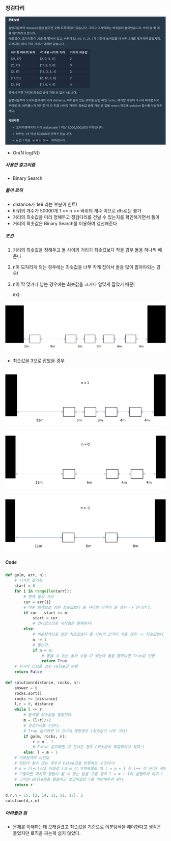 ### 징검다리

![image-20201228173348380](img/image-20201228173348380.png)

- On(N log(N))



##### 사용한 알고리즘

- Binary Search



##### 풀이 로직

- distance가 1e9 라는 부분이 힌트!
- 바위의 개수가 50000개  1 <= n <= 바위의 개수 이므로 dfs로는 불가
- 거리의 최솟값을 미리 정해두고 징검다리를 건널 수 있는지를 확인해가면서 풀이
- 거리의 최솟값은 Binary Search를 이용하여 갱신해준다



##### 조건

1. 거리의 최솟값을 정해두고 돌 사이의 거리가 최솟값보다 작을 경우 돌을 하나씩 빼준다

2. n이 모자라게 되는 경우에는 최솟값을 너무 작게 잡아서 돌을 많이 뽑아야되는 경우!

3. n이 딱 맞거나 남는 경우에는 최솟값을 크거나 알맞게 잡았기 때문!

   ex)

![image-20201228175338116](img/image-20201228175338116.png)

- 최솟값을 3으로 잡았을 경우

![image-20201228180103939](img/image-20201228180103939.png)

![image-20201228180145924](img/image-20201228180145924.png)

![image-20201228180229501](img/image-20201228180229501.png)

##### Code

```python
def go(m, arr, n):
    # 시작점 초기화
    start = 0
    for i in range(len(arr)):
        # 현재 돌의 거리
        cur = arr[i]
        # 이분 탐색으로 정한 최솟값보다 돌 사이의 간격이 클 경우 -> 건너간다.
        if cur - start >= m:
            start = cur
            # 건너갔으므로 시작점은 현재위치!
        else:
            # 이분탐색으로 정한 최솟값보다 돌 사이의 간격이 작을 경우 -> 최솟값보다 작으면 최솟값이 아니므로 돌을 뽑아준다!
            n -= 1
            # 뽑는다.
            if n < 0:
                # 뽑을 수 있는 돌의 수를 다 썼는데 돌을 뽑았다면 True값 반환
                return True
    # 무사히 건넜을 경우 False값 반환
    return False

def solution(distance, rocks, n):
    answer = 0
    rocks.sort()
    rocks += [distance]
    l,r = 0, distance
    while l <= r:
        # 탐색할 최솟값을 결정한다.
        m = (l+r)//2
        # 징검다리를 건넌다.
        # True 값이라면 다 건너지 못한경우 (최솟값이 너무 크다)
        if go(m, rocks, n):
            r = m - 1
            # False 값이라면 다 건너간 경우 (최솟값이 적절하거나 작다!)
        else: l = m + 1
    # 이분탐색의 리턴값
    # 정답이 될수 있는 경우가 False값을 반환하는 구조이다!
    # m = (l+r)//2 이므로 l과 m 이 가까워졌을 때 l = m + 1 은 l++ 이 된다! 때문에 마지막 결정은 l == r 부분에서 진행하게된다!
    # 그렇다면 마지막 정답이 될 수 있는 답을 고를 경우 l = m + 1이 실행되게 되며 l <= r을 충족하지 못하게 된다!
    # 그러면 while문을 탈출하고 정답이였던 r을 리턴해주면 된다.
    return r

d,r,n = 25, [2, 14, 11, 21, 17], 2
solution(d,r,n)
```



##### 어려웠던 점

- 문제를 이해하는데 오래걸렸고 최솟값을 기준으로 이분탐색을 해야한다고 생각은 들었지만 로직을 짜는게 쉽지 않았다.